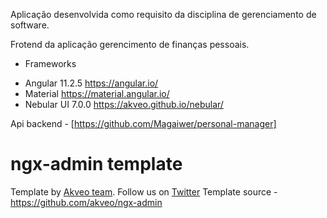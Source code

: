 Aplicação desenvolvida como requisito da disciplina de gerenciamento de software.

Frotend da aplicação  gerencimento de finanças pessoais.

- Frameworks

* Angular 11.2.5  https://angular.io/
* Material https://material.angular.io/
* Nebular UI 7.0.0 https://akveo.github.io/nebular/

Api backend - [https://github.com/Magaiwer/personal-manager]

# ngx-admin template

Template by [Akveo team](https://www.akveo.com?utm_campaign=services%20-%20akveo%20website%20-%20ngx_admin%20github%20readme&utm_source=ngx_admin&utm_medium=referral&utm_content=from_developers_made_by). Follow us on [Twitter](https://twitter.com/akveo_inc) 
Template source -https://github.com/akveo/ngx-admin
